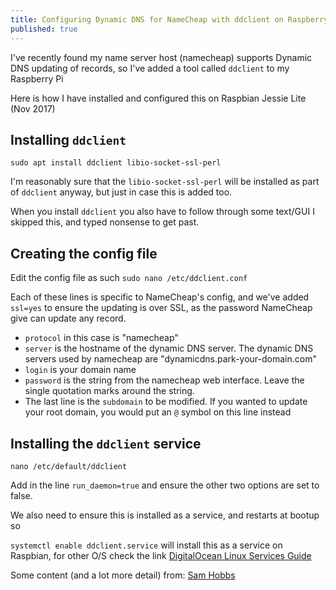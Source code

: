 ```yaml
---
title: Configuring Dynamic DNS for NameCheap with ddclient on Raspberry-Pi
published: true
---
```


I've recently found my name server host (namecheap) supports Dynamic DNS updating of records, so I've added a tool called `ddclient` to my Raspberry Pi

Here is how I have installed and configured this on Raspbian Jessie Lite (Nov 2017)

## Installing `ddclient`

`sudo apt install ddclient libio-socket-ssl-perl`

I'm reasonably sure that the `libio-socket-ssl-perl` will be installed as part of `ddclient` anyway, but just in case this is added too.

When you install `ddclient` you also have to follow through some text/GUI I skipped this, and typed nonsense to get past.

## Creating the config file

Edit the config file as such `sudo nano /etc/ddclient.conf`

<script src="https://gist.github.com/get-fooby/059718fde16f7bf78f7231927052f59a.js"></script>

Each of these lines is specific to NameCheap's config, and we've added `ssl=yes` to ensure the updating is over SSL, as the password NameCheap give can update any record.

* `protocol` in this case is "namecheap"
* `server` is the hostname of the dynamic DNS server. The dynamic DNS servers used by namecheap are "dynamicdns.park-your-domain.com"
* `login` is your domain name
* `password` is the string from the namecheap web interface. Leave the single quotation marks around the string.
* The last line is the `subdomain` to be modified. If you wanted to update your root domain, you would put an `@` symbol on this line instead

## Installing the `ddclient` service

`nano /etc/default/ddclient`

Add in the line `run_daemon=true` and ensure the other two options are set to false.

We also need to ensure this is installed as a service, and restarts at bootup so 

`systemctl enable ddclient.service` will install this as a service on Raspbian, for other O/S check the link [DigitalOcean Linux Services Guide](https://www.digitalocean.com/community/tutorials/how-to-configure-a-linux-service-to-start-automatically-after-a-crash-or-reboot-part-1-practical-examples)

Some content (and a lot more detail) from: [Sam Hobbs](https://samhobbs.co.uk/2015/01/dynamic-dns-ddclient-raspberry-pi-and-ubuntu)
